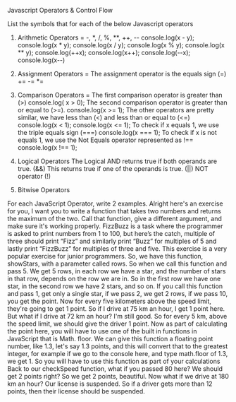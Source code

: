 Javascript Operators & Control Flow

List the symbols that for each of the below Javascript operators
1) Arithmetic Operators = -, *, /, %, **, ++, --
console.log(x - y);
console.log(x * y);
console.log(x / y);
console.log(x % y);
console.log(x ** y);
console.log(++x);
console.log(x++);
console.log(--x);
console.log(x--)

2) Assignment Operators = The assignment operator is the equals sign (=)
  +=
  -=
  *=


3) Comparison Operators = 
The first comparison operator is greater than (>) 
console.log( x >  0);
The second comparison operator is greater than or equal to (>=).
console.log(x >= 1);
The other operators are pretty similar, we have less than (<) and less than or equal to (<=)
console.log(x < 1); 
console.log(x <= 1);
To check if x equals 1, we use the triple equals sign (===)
console.log(x === 1);
To check if x is not equals 1, we use the Not Equals operator represented as !==
console.log(x !== 1); 
4) Logical Operators
The Logical AND returns true if both operands are true. (&&)
This returns  true if one of the operands is true. (||)
NOT operator (!)
5) Bitwise Operators




For each JavaScript Operator, write 2 examples.
Alright here's an exercise for you, I want you to write a function that takes two numbers and returns the maximum of the two. Call that function, give a different argument, and make sure it's working properly.
FizzBuzz is a task where the programmer is asked to print numbers from 1 to 100, but here’s the catch, multiple of three should print “Fizz” and similarly print “Buzz” for multiples of 5 and lastly print “FizzBuzz” for multiples of three and five.
This exercise is a very popular exercise for junior programmers. So, we have this function, showStars, with a parameter called rows. So when we call this function and pass 5. We get 5 rows, in each row we have a star, and the number of stars in that row, depends on the row we are in. So in the first row we have one star, in the second row we have 2 stars, and so on. If you call this function and pass 1, get only a single star, if we pass 2, we get 2 rows, if we pass 10, you get the point. 
Now for every five kilometers above the speed limit, they're going to get 1 point. So if I drive at 75 km an hour, I get 1 point here. But what if I drive at 72 km an hour? I'm still good. So for every 5 km, above the speed limit, we should give the driver 1 point. Now as part of calculating the point here, you will have to use one of the built in functions in JavaScript that is Math. floor. We can give this function a floating point number, like 1.3, let's say 1.3 points, and this will convert that to the greatest integer, for example if we go to the console here, and type math.floor of 1.3, we get 1. So you will have to use this function as part of your calculations Back to our checkSpeed function, what if you passed 80 here? We should get 2 points right? So we get 2 points, beautiful. Now what if we drive at 180 km an hour? Our license is suspended. So if a driver gets more than 12 points, then their license should be suspended.
